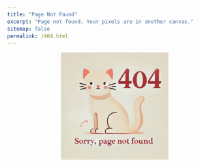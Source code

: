 ```yaml
---
title: "Page Not Found"
excerpt: "Page not found. Your pixels are in another canvas."
sitemap: false
permalink: /404.html
---
```


<!-- 이미지 파일 크기 50% 줄임 - 이게 성능 향상.
![404-error-image](/assets/images/404-error.jpg)
 -->

<!--  스타일에서 크기 50% 줄임. 가운데 정렬. -->
<img src="/assets/images/404-error.jpg" alt="404 Image" style="max-width: 50%; height: auto; display: block; margin: 0 auto;">
